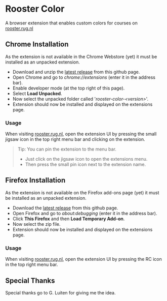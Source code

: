 
# Rooster Color

A browser extension that enables custom colors for courses on [rooster.rug.nl](https://rooster.rug.nl) 



## Chrome Installation

As the extension is not available in the Chrome Webstore (yet) it must be installed as an unpacked extension.

* Download and unzip the [latest release](https://github.com/tijnedens/rooster-color/releases/download/v1.1.0/RoosterColor-v1.1.0-chrome.zip) from this github page.
* Open Chrome and go to *chrome://extensions* (enter it in the address bar).
* Enable developer mode (at the top right of this page).
* Select **Load Unpacked**.
* Now select the unpacked folder called '*rooster-color-\<version\>*'.
* Extension should now be installed and displayed on the extensions page.
### Usage

When visiting [rooster.rug.nl](https:rooster.rug.nl), open the extension UI by pressing the small jigsaw icon in the top right menu bar and clicking on the extension.

> Tip: You can pin the extension to the menu bar. 
> * Just click on the jigsaw icon to open the extensions menu.
> * Then press the small pin icon next to the extension name.

## Firefox Installation

As the extension is not available on the Firefox add-ons page (yet) it must be installed as an unpacked extension.

* Download the [latest release](https://github.com/tijnedens/rooster-color/releases/download/v1.1.0/RoosterColor-v1.1.0-firefox.zip) from this github page.
* Open Firefox and go to *about:debugging* (enter it in the address bar).
* Click **This Firefox** and then **Load Temporary Add-on**.
* Now select the zip file.
* Extension should now be installed and displayed on the extensions page.
### Usage

When visiting [rooster.rug.nl](https://rooster.rug.nl/), open the extension UI by pressing the RC icon in the top right menu bar.
  
Special Thanks
--------------

Special thanks go to G. Luiten for giving me the idea.
